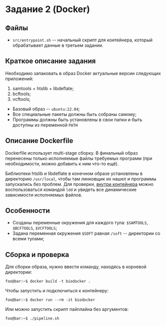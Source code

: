 # Задание 2 (Docker)

## Файлы

- `src/entrypoint.sh` -- начальный скрипт для контейнера, который
  обрабатывает данные в третьем задании.

## Краткое описание задания

Необходимо запаковать в образ Docker актуальные версии следующих
приложений:

1. samtools + htslib + libdeflate;
2. bcftools;
3. vcftools;

- Базовый образ -- `ubuntu:22.04`;
- Все специальные пакеты должны быть собраны самому;
- Программы должны быть установлены в свои папки и быть доступны из
  переменной `PATH`
  
  
## Описание Dockerfile

Dockerfile использует multi-stage сборку. В финальный образ перенесены
только исполняемые файлы требуемых программ (при необходимости, можно
добавить к ним что-то ещё).

Библиотеки htslib и libdeflate в конечном образе установлены в
директорию `/usr/local`, чтобы там линковщик их нашел и программы
запускались без проблем. Для проверки, [внутри
контейнера](https://github.com/rustbas/biodocker/blob/main/FP_SNPs_README.md#%D1%81%D0%B2%D1%8F%D0%B7%D0%BA%D0%B0-%D1%81-docker)
можно воспользоваться командой `ldd` и увидеть все динамические
зависимости исполняемых файлов.

## Особенности

- Созданы переменные окружения для каждого тула: `$SAMTOOLS`,
  `$BCFTOOLS`, `$VCFTOOLS`;
- Задана переменная окружения `$SOFT` равная `/soft` -- директории со
  всеми тулами;
  
  
## Сборка и проверка

Для сборки образа, нужно ввести команду, находясь в корневой директории:
```console
foo@bar:~$ docker build -t biodocker .
```

Чтобы запустить и подключиться к контейнеру:
```console
foo@bar:~$ docker run --rm -it biodocker
```

Или можно запустить скрипт пайплайна без аргументов:
```console
foo@bar:~$ ./pipeline.sh
```
